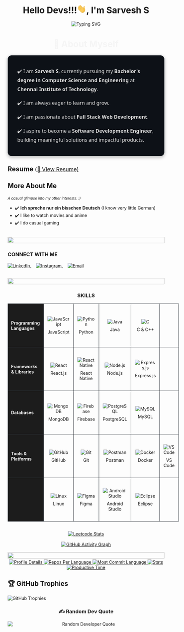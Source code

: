




<link rel="stylesheet" href="https://cdnjs.cloudflare.com/ajax/libs/font-awesome/6.0.0-beta3/css/all.min.css" /> 

<h1 align="center">Hello Devs!!!<img src="https://raw.githubusercontent.com/ABSphreak/ABSphreak/master/gifs/Hi.gif" width="30px">, I'm Sarvesh S</h1>





<p align="center">
  <img src="https://readme-typing-svg.herokuapp.com?font=Fira+Code&color=FF61F6&center=true&vCenter=true&pause=1200&width=550&lines=Full+Stack+Developer;Always+Learning,+Always+Building;Solving+Problems,+One+Mistake+at+a+Time" alt="Typing SVG"/>
</p>





<h1 align="center" style="color:#f5f5f5;">🌱 About Myself</h1>

<div style="max-width: 700px; margin: auto; font-family: 'Segoe UI', Tahoma, Geneva, Verdana, sans-serif; font-size: 16px; line-height: 1.8; color: #dcdcdc; background-color: #0d1117; padding: 20px 30px; border-radius: 12px; border: 1px solid #30363d; box-shadow: 0 4px 12px rgba(0,0,0,0.3);">

✔️ I am <strong>Sarvesh S</strong>, currently pursuing my <strong>Bachelor's degree in Computer Science and Engineering</strong> at <strong>Chennai Institute of Technology</strong>.<br>

✔️ I am always eager to learn and grow.<br>

✔️ I am passionate about <strong>Full Stack Web Development</strong>.<br>

✔️ I aspire to become a <strong>Software Development Engineer</strong>, building meaningful solutions and impactful products.<br>

</div>

<div> <!-- A simple div to group this content -->

  <h2 id="fun-facts-and-resume">
    Resume
    <small style="font-weight: normal;">
      <a href="https://drive.google.com/file/d/1zxexlU-rsBzr3MixWSTZEh4QQk2ZVghK/view?usp=sharing" target="_blank" rel="noopener noreferrer">
        (📄 View Resume) <!-- IMPORTANT: Replace "https://your-resume-link.com" with your actual resume link! -->
      </a>
    </small>
  </h2>



  <h2>More About Me</h2>
  <p>
    <small><em>A casual glimpse into my other interests: :)</em></small>
  </p>
  <ul>
    <li>✔️ <strong>Ich spreche nur ein bisschen Deutsch</strong> (I know very little German)</li>
    <li>✔️ I like to watch movies and anime</li>
    <li>✔️ I do casual gaming</li>
  </ul>

</div>




<br>
<img src="https://i.gifer.com/origin/8c/8cd3f1898255c045143e1da97fbabf10_w200.gif" height="20" width="100%">

<h3 align="left">CONNECT WITH ME</h3>
<p align="left">
  <a href="https://www.linkedin.com/in/sar-v-esh/" target="_blank">
    <img align="center" src="https://raw.githubusercontent.com/rahuldkjain/github-profile-readme-generator/master/src/images/icons/Social/linked-in-alt.svg" alt="LinkedIn" height="30" width="40" />
  </a>
  &nbsp;&nbsp;&nbsp;
  <a href="https://www.instagram.com/0_0.s.a.r.v.e.s.h.0_0?igsh=N3Q4YWljNnlvN2Fx" target="_blank">
    <img align="center" src="https://raw.githubusercontent.com/rahuldkjain/github-profile-readme-generator/master/src/images/icons/Social/instagram.svg" alt="Instagram" height="30" width="40" />
  </a>
  &nbsp;&nbsp;&nbsp;
<a href="mailto:sarvesh23603@gmail.com" target="_blank" rel="noopener noreferrer">
  <img align="center" src="https://cdn-icons-png.flaticon.com/512/281/281769.png" alt="Email" height="30" width="40" />
</a>
</p>

<br>
<img src="https://i.gifer.com/origin/8c/8cd3f1898255c045143e1da97fbabf10_w200.gif" height="20" width="100%">
<br>
<div style="text-align: center;">
<h3 align="middle"><b>SKILLS</b></h3>

<!-- The <style> block that was here previously should be REMOVED -->

<table style="border-collapse: collapse; width: 90%; max-width: 900px; border: 1px solid #30363d; margin-left: auto; margin-right: auto; display: table;">
  <tr>
    <th style="width: 16.66%; vertical-align: middle; border: 1px solid #30363d; height: 140px; box-sizing: border-box; background-color: #1c1c1c; color: #f0f0f0; text-align: left; padding: 12px; padding-left: 10px;">Programming Languages</th>
    <td style="width: 16.66%; text-align: center; vertical-align: middle; padding: 12px; border: 1px solid #30363d; height: 140px; box-sizing: border-box;">
      <img src="https://techstack-generator.vercel.app/js-icon.svg" alt="JavaScript" style="width: 50px; height: 50px; object-fit: contain; margin-bottom: 8px;"><br>JavaScript
    </td>
    <td style="width: 16.66%; text-align: center; vertical-align: middle; padding: 12px; border: 1px solid #30363d; height: 140px; box-sizing: border-box;">
      <img src="https://techstack-generator.vercel.app/python-icon.svg" alt="Python" style="width: 50px; height: 50px; object-fit: contain; margin-bottom: 8px;"><br>Python
    </td>
    <td style="width: 16.66%; text-align: center; vertical-align: middle; padding: 12px; border: 1px solid #30363d; height: 140px; box-sizing: border-box;">
      <img src="https://techstack-generator.vercel.app/java-icon.svg" alt="Java" style="width: 50px; height: 50px; object-fit: contain; margin-bottom: 8px;"><br>Java
    </td>
    <td style="width: 16.66%; text-align: center; vertical-align: middle; padding: 12px; border: 1px solid #30363d; height: 140px; box-sizing: border-box;">
      <img src="https://skillicons.dev/icons?i=c" alt="C" style="width: 50px; height: 50px; object-fit: contain; margin-bottom: 8px;"><br>C & C++
    </td>
    <td style="width: 16.66%; text-align: center; vertical-align: middle; padding: 12px; border: 1px solid #30363d; height: 140px; box-sizing: border-box;"></td>
  </tr>
  <tr>
    <th style="width: 16.66%; vertical-align: middle; border: 1px solid #30363d; height: 140px; box-sizing: border-box; background-color: #1c1c1c; color: #f0f0f0; text-align: left; padding: 12px; padding-left: 10px;">Frameworks & Libraries</th>
    <td style="width: 16.66%; text-align: center; vertical-align: middle; padding: 12px; border: 1px solid #30363d; height: 140px; box-sizing: border-box;">
      <img src="https://techstack-generator.vercel.app/react-icon.svg" alt="React" style="width: 50px; height: 50px; object-fit: contain; margin-bottom: 8px;"><br>React.js
    </td>
    <td style="width: 16.66%; text-align: center; vertical-align: middle; padding: 12px; border: 1px solid #30363d; height: 140px; box-sizing: border-box;">
      <img src="https://skillicons.dev/icons?i=react" alt="React Native" style="width: 50px; height: 50px; object-fit: contain; margin-bottom: 8px;"><br>React Native
    </td>
    <td style="width: 16.66%; text-align: center; vertical-align: middle; padding: 12px; border: 1px solid #30363d; height: 140px; box-sizing: border-box;">
      <img src="https://skillicons.dev/icons?i=nodejs" alt="Node.js" style="width: 50px; height: 50px; object-fit: contain; margin-bottom: 8px;"><br>Node.js
    </td>
    <td style="width: 16.66%; text-align: center; vertical-align: middle; padding: 12px; border: 1px solid #30363d; height: 140px; box-sizing: border-box;">
      <img src="https://skillicons.dev/icons?i=express" alt="Express.js" style="width: 50px; height: 50px; object-fit: contain; margin-bottom: 8px;"><br>Express.js
    </td>
    <td style="width: 16.66%; text-align: center; vertical-align: middle; padding: 12px; border: 1px solid #30363d; height: 140px; box-sizing: border-box;"></td>
  </tr>
  <tr>
    <th style="width: 16.66%; vertical-align: middle; border: 1px solid #30363d; height: 140px; box-sizing: border-box; background-color: #1c1c1c; color: #f0f0f0; text-align: left; padding: 12px; padding-left: 10px;">Databases</th>
    <td style="width: 16.66%; text-align: center; vertical-align: middle; padding: 12px; border: 1px solid #30363d; height: 140px; box-sizing: border-box;">
      <img src="https://skillicons.dev/icons?i=mongodb" alt="MongoDB" style="width: 50px; height: 50px; object-fit: contain; margin-bottom: 8px;"><br>MongoDB
    </td>
    <td style="width: 16.66%; text-align: center; vertical-align: middle; padding: 12px; border: 1px solid #30363d; height: 140px; box-sizing: border-box;">
      <img src="https://skillicons.dev/icons?i=firebase" alt="Firebase" style="width: 50px; height: 50px; object-fit: contain; margin-bottom: 8px;"><br>Firebase
    </td>
    <td style="width: 16.66%; text-align: center; vertical-align: middle; padding: 12px; border: 1px solid #30363d; height: 140px; box-sizing: border-box;">
      <img src="https://skillicons.dev/icons?i=postgresql" alt="PostgreSQL" style="width: 50px; height: 50px; object-fit: contain; margin-bottom: 8px;"><br>PostgreSQL
    </td>
    <td style="width: 16.66%; text-align: center; vertical-align: middle; padding: 12px; border: 1px solid #30363d; height: 140px; box-sizing: border-box;">
      <img src="https://techstack-generator.vercel.app/mysql-icon.svg" alt="MySQL" style="width: 50px; height: 50px; object-fit: contain; margin-bottom: 8px;"><br>MySQL
    </td>
    <td style="width: 16.66%; text-align: center; vertical-align: middle; padding: 12px; border: 1px solid #30363d; height: 140px; box-sizing: border-box;"></td>
  </tr>
  <tr>
    <th style="width: 16.66%; vertical-align: middle; border: 1px solid #30363d; height: 140px; box-sizing: border-box; background-color: #1c1c1c; color: #f0f0f0; text-align: left; padding: 12px; padding-left: 10px;">Tools & Platforms</th>
    <td style="width: 16.66%; text-align: center; vertical-align: middle; padding: 12px; border: 1px solid #30363d; height: 140px; box-sizing: border-box;">
      <img src="https://techstack-generator.vercel.app/github-icon.svg" alt="GitHub" style="width: 50px; height: 50px; object-fit: contain; margin-bottom: 8px;"><br>GitHub
    </td>
    <td style="width: 16.66%; text-align: center; vertical-align: middle; padding: 12px; border: 1px solid #30363d; height: 140px; box-sizing: border-box;">
      <img src="https://skillicons.dev/icons?i=git" alt="Git" style="width: 50px; height: 50px; object-fit: contain; margin-bottom: 8px;"><br>Git
    </td>
    <td style="width: 16.66%; text-align: center; vertical-align: middle; padding: 12px; border: 1px solid #30363d; height: 140px; box-sizing: border-box;">
      <img src="https://skillicons.dev/icons?i=postman" alt="Postman" style="width: 50px; height: 50px; object-fit: contain; margin-bottom: 8px;"><br>Postman
    </td>
    <td style="width: 16.66%; text-align: center; vertical-align: middle; padding: 12px; border: 1px solid #30363d; height: 140px; box-sizing: border-box;">
      <img src="https://techstack-generator.vercel.app/docker-icon.svg" alt="Docker" style="width: 50px; height: 50px; object-fit: contain; margin-bottom: 8px;"><br>Docker
    </td>
    <td style="width: 16.66%; text-align: center; vertical-align: middle; padding: 12px; border: 1px solid #30363d; height: 140px; box-sizing: border-box;">
      <img src="https://skillicons.dev/icons?i=vscode" alt="VS Code" style="width: 50px; height: 50px; object-fit: contain; margin-bottom: 8px;"><br>VS Code
    </td>
  </tr>
  <tr>
    <th style="width: 16.66%; vertical-align: middle; border: 1px solid #30363d; height: 140px; box-sizing: border-box; background-color: #1c1c1c; color: #f0f0f0; text-align: left; padding: 12px; padding-left: 10px;"></th>
    <td style="width: 16.66%; text-align: center; vertical-align: middle; padding: 12px; border: 1px solid #30363d; height: 140px; box-sizing: border-box;">
      <img src="https://skillicons.dev/icons?i=linux" alt="Linux" style="width: 50px; height: 50px; object-fit: contain; margin-bottom: 8px;"><br>Linux
    </td>
    <td style="width: 16.66%; text-align: center; vertical-align: middle; padding: 12px; border: 1px solid #30363d; height: 140px; box-sizing: border-box;">
      <img src="https://skillicons.dev/icons?i=figma" alt="Figma" style="width: 50px; height: 50px; object-fit: contain; margin-bottom: 8px;"><br>Figma
    </td>
    <td style="width: 16.66%; text-align: center; vertical-align: middle; padding: 12px; border: 1px solid #30363d; height: 140px; box-sizing: border-box;">
      <img src="https://skillicons.dev/icons?i=androidstudio" alt="Android Studio" style="width: 50px; height: 50px; object-fit: contain; margin-bottom: 8px;"><br>Android Studio
    </td>
    <td style="width: 16.66%; text-align: center; vertical-align: middle; padding: 12px; border: 1px solid #30363d; height: 140px; box-sizing: border-box;">
      <img src="https://skillicons.dev/icons?i=eclipse" alt="Eclipse" style="width: 50px; height: 50px; object-fit: contain; margin-bottom: 8px;"><br>Eclipse
    </td>
    <td style="width: 16.66%; text-align: center; vertical-align: middle; padding: 12px; border: 1px solid #30363d; height: 140px; box-sizing: border-box;"></td> <!-- Added empty TD for consistent 6 columns -->
  </tr>
</table>
</div>


<br>

<div align="center">
    <a href="https://leetcode.com/sar-v-esh">
        <img src="https://leetcard.jacoblin.cool/sar-v-esh?ext=contest&theme=dark" alt="Leetcode Stats"/>
    </a>
    <br><br>
    <a href="https://github.com/ashutosh00710/github-readme-activity-graph">
        <img src="https://github-readme-activity-graph.vercel.app/graph?username=sar-v-esh&bg_color=000000&color=fdf7fd&line=49f35d&point=fcf7f7&area=true&hide_border=true" alt="GitHub Activity Graph"/>
    </a>
</div>

<br>
<img src="https://i.gifer.com/origin/8c/8cd3f1898255c045143e1da97fbabf10_w200.gif" height="20" width="100%">

<div align="center">
    <a href="https://github.com/vn7n24fzkq/github-profile-summary-cards">
        <img src="http://github-profile-summary-cards.vercel.app/api/cards/profile-details?username=sar-v-esh&theme=ayu_mirage" alt="Profile Details">
    </a>
    <a href="https://github.com/vn7n24fzkq/github-profile-summary-cards">
        <img src="http://github-profile-summary-cards.vercel.app/api/cards/repos-per-language?username=sar-v-esh&theme=ayu_mirage" alt="Repos Per Language">
    </a>
    <a href="https://github.com/vn7n24fzkq/github-profile-summary-cards">
        <img src="http://github-profile-summary-cards.vercel.app/api/cards/most-commit-language?username=sar-v-esh&theme=ayu_mirage" alt="Most Commit Language">
    </a>
    <a href="https://github.com/vn7n24fzkq/github-profile-summary-cards">
        <img src="http://github-profile-summary-cards.vercel.app/api/cards/stats?username=sar-v-esh&theme=ayu_mirage" alt="Stats">
    </a>
    <a href="https://github.com/vn7n24fzkq/github-profile-summary-cards">
        <img src="http://github-profile-summary-cards.vercel.app/api/cards/productive-time?username=sar-v-esh&theme=ayu_mirage&utcOffset=8" alt="Productive Time">
    </a>
</div>

<h2>🏆 GitHub Trophies</h2>
<img src="https://github-profile-trophy.vercel.app/?username=sar-v-esh&theme=darkhub&no-frame=false&no-bg=false&margin-w=8" alt="GitHub Trophies" />

<h3 style="text-align: center;">✍️ Random Dev Quote</h3>
<div style="text-align: center;"> 
  <img src="https://quotes-github-readme.vercel.app/api?type=horizontal&theme=tokyonight" alt="Random Developer Quote" style="display: block; margin-left: auto; margin-right: auto;" />
</div>



